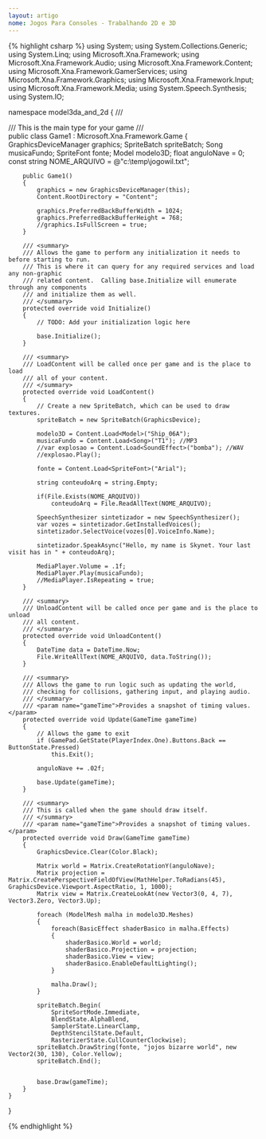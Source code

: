 ```yaml
---
layout: artigo
nome: Jogos Para Consoles - Trabalhando 2D e 3D
---
```


{% highlight csharp %}
using System;
using System.Collections.Generic;
using System.Linq;
using Microsoft.Xna.Framework;
using Microsoft.Xna.Framework.Audio;
using Microsoft.Xna.Framework.Content;
using Microsoft.Xna.Framework.GamerServices;
using Microsoft.Xna.Framework.Graphics;
using Microsoft.Xna.Framework.Input;
using Microsoft.Xna.Framework.Media;
using System.Speech.Synthesis;
using System.IO;

namespace model3da_and_2d
{
    /// <summary>
    /// This is the main type for your game
    /// </summary>
    public class Game1 : Microsoft.Xna.Framework.Game
    {
        GraphicsDeviceManager graphics;
        SpriteBatch spriteBatch;
        Song musicaFundo;
        SpriteFont fonte;
        Model modelo3D;
        float anguloNave = 0;
        const string NOME_ARQUIVO = @"c:\temp\jogowil.txt";

        public Game1()
        {
            graphics = new GraphicsDeviceManager(this);
            Content.RootDirectory = "Content";

            graphics.PreferredBackBufferWidth = 1024;
            graphics.PreferredBackBufferHeight = 768;
            //graphics.IsFullScreen = true;
        }

        /// <summary>
        /// Allows the game to perform any initialization it needs to before starting to run.
        /// This is where it can query for any required services and load any non-graphic
        /// related content.  Calling base.Initialize will enumerate through any components
        /// and initialize them as well.
        /// </summary>
        protected override void Initialize()
        {
            // TODO: Add your initialization logic here

            base.Initialize();
        }

        /// <summary>
        /// LoadContent will be called once per game and is the place to load
        /// all of your content.
        /// </summary>
        protected override void LoadContent()
        {
            // Create a new SpriteBatch, which can be used to draw textures.
            spriteBatch = new SpriteBatch(GraphicsDevice);

            modelo3D = Content.Load<Model>("Ship_06A");
            musicaFundo = Content.Load<Song>("T1"); //MP3
            //var explosao = Content.Load<SoundEffect>("bomba"); //WAV
            //explosao.Play();
                        
            fonte = Content.Load<SpriteFont>("Arial");

            string conteudoArq = string.Empty;

            if(File.Exists(NOME_ARQUIVO))
                conteudoArq = File.ReadAllText(NOME_ARQUIVO);

            SpeechSynthesizer sintetizador = new SpeechSynthesizer();
            var vozes = sintetizador.GetInstalledVoices();
            sintetizador.SelectVoice(vozes[0].VoiceInfo.Name);

            sintetizador.SpeakAsync("Hello, my name is Skynet. Your last visit has in " + conteudoArq);

            MediaPlayer.Volume = .1f;
            MediaPlayer.Play(musicaFundo);
            //MediaPlayer.IsRepeating = true;
        }

        /// <summary>
        /// UnloadContent will be called once per game and is the place to unload
        /// all content.
        /// </summary>
        protected override void UnloadContent()
        {
            DateTime data = DateTime.Now;
            File.WriteAllText(NOME_ARQUIVO, data.ToString());
        }

        /// <summary>
        /// Allows the game to run logic such as updating the world,
        /// checking for collisions, gathering input, and playing audio.
        /// </summary>
        /// <param name="gameTime">Provides a snapshot of timing values.</param>
        protected override void Update(GameTime gameTime)
        {
            // Allows the game to exit
            if (GamePad.GetState(PlayerIndex.One).Buttons.Back == ButtonState.Pressed)
                this.Exit();

            anguloNave += .02f;

            base.Update(gameTime);
        }

        /// <summary>
        /// This is called when the game should draw itself.
        /// </summary>
        /// <param name="gameTime">Provides a snapshot of timing values.</param>
        protected override void Draw(GameTime gameTime)
        {
            GraphicsDevice.Clear(Color.Black);

            Matrix world = Matrix.CreateRotationY(anguloNave);
            Matrix projection = Matrix.CreatePerspectiveFieldOfView(MathHelper.ToRadians(45), GraphicsDevice.Viewport.AspectRatio, 1, 1000);
            Matrix view = Matrix.CreateLookAt(new Vector3(0, 4, 7), Vector3.Zero, Vector3.Up);

            foreach (ModelMesh malha in modelo3D.Meshes)
            {
                foreach(BasicEffect shaderBasico in malha.Effects)
                {
                    shaderBasico.World = world;
                    shaderBasico.Projection = projection;
                    shaderBasico.View = view;
                    shaderBasico.EnableDefaultLighting();
                }

                malha.Draw();
            }

            spriteBatch.Begin(
                SpriteSortMode.Immediate,
                BlendState.AlphaBlend,
                SamplerState.LinearClamp,
                DepthStencilState.Default,
                RasterizerState.CullCounterClockwise);
            spriteBatch.DrawString(fonte, "jojos bizarre world", new Vector2(30, 130), Color.Yellow);
            spriteBatch.End();


            base.Draw(gameTime);
        }
    }
}

{% endhighlight %}
